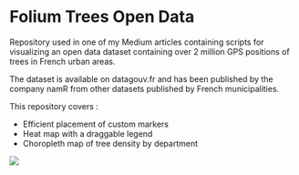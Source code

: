 # Folium Trees Open Data

Repository used in one of my Medium articles containing scripts for visualizing an open data dataset containing over 2 million GPS positions of trees in French urban areas.

The dataset is available on datagouv.fr and has been published by the company namR from other datasets published by French municipalities.

This repository covers : 
- Efficient placement of custom markers
- Heat map with a draggable legend
- Choropleth map of tree density by department

<img src="viz/markers.gif"/>
